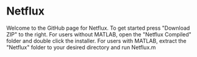 # Netflux

Welcome to the GitHub page for Netflux. To get started press "Download ZIP" to the right. For users without MATLAB, open the "Netflux Compiled" folder and double click the installer. For users with MATLAB, extract the "Netflux" folder to your desired directory and run Netflux.m
